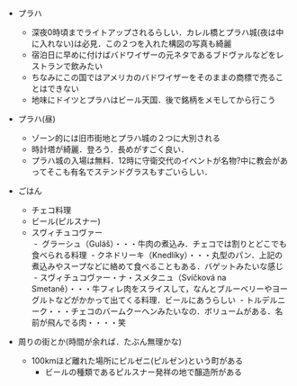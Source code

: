 - プラハ
  - 深夜0時頃までライトアップされるらしい．カレル橋とプラハ城\(夜は中に入れない\)は必見．この２つを入れた構図の写真も綺麗
  - 宿泊日に早めに付けばバドワイザーの元ネタであるブドヴァルなどをレストランで飲みたい
  - ちなみにこの国ではアメリカのバドワイザーをそのままの商標で売ることはできない
  - 地味にドイツとプラハはビール天国．後で銘柄をメモしてから行こう

- プラハ(昼)
  - ゾーン的には旧市街地とプラハ城の２つに大別される
  - 時計塔が綺麗．登ろう．長めがすごく良い．
  - プラハ城の入場は無料．12時に守衛交代のイベントが名物?中に教会があってそこも有名でステンドグラスもすごいらしい．  
  
- ごはん
  - チェコ料理
  - ビール(ピルスナー)
  - スヴィチュコヴァー  
  -  グラーシュ（Guláš）・・・牛肉の煮込み．チェコでは割りとどこでも食べられる料理
  -  クネドリーキ（Knedlíky）・・・丸型のパン．上記の煮込みやスープなどに絡めて食べることもある．バゲットみたいな感じ
  - スヴィチュコヴァー・ナ・スメタニュ（Svíčková na Smetaně）・・・牛フィレ肉をスライスして，なんとブルーベリーやヨーグルトなどがかかって出てくる料理．ビールにあうらしい
  - トルデルニーク・・・チェコのバームクーヘンみたいなの．ボリュームがある．名前が飛んでる肉・・・・笑
   
- 周りの街とか(時間が余れば．たぶん無理かな)
  - 100kmほど離れた場所にピルゼニ(ピルゼン)という町がある    
    - ビールの種類であるピルスナー発祥の地で醸造所がある
　　　　　　　　　





